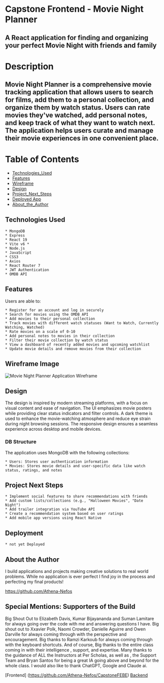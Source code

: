 # Capstone Frontend - Movie Night Planner

## A React application for finding and organizing your perfect Movie Night with friends and family

# Description

## Movie Night Planner is a comprehensive movie tracking application that allows users to search for films, add them to a personal collection, and organize them by watch status. Users can rate movies they've watched, add personal notes, and keep track of what they want to watch next. The application helps users curate and manage their movie experiences in one convenient place.

# Table of Contents

* [Technologies_Used](#technnologiesUsed)
* [Features](#features)
* [Wireframe](#wireframe)
* [Design](#design)
* [Project_Next_Steps](#projectNextSteps)
* [Deployed App](#deployedApp)
* [About_the_Author](#aboutTheAuthor)

## <a name="technologiesUsed">Technologies Used</a>

    * MongoDB
    * Express
    * React 19
    * Vite v6 * 
    * Node.js
    * JavaScript
    * CSS3
    * Axios
    * React Router 7
    * JWT Authentication
    * OMDB API

## <a name="features">Features</a>

Users are able to:

    * Register for an account and log in securely
    * Search for movies using the OMDB API
    * Add movies to their personal collection
    * Track movies with different watch statuses (Want to Watch, Currently Watching, Watched)
    * Rate movies on a scale of 0-10
    * Add personal notes to movies in their collection
    * Filter their movie collection by watch status
    * View a dashboard of recently added movies and upcoming watchlist
    * Update movie details and remove movies from their collection

## <a name="wireframe">Wireframe Image</a>

<img src="https://www.canva.com/design/DAGfgVDwbwg/cQTPUXEqhkxhFhNovR_TcQ/edit?referrer=whiteboards-landing-page" alt="Movie Night Planner Application Wireframe">

## <a name="design">Design</a>

The design is inspired by modern streaming platforms, with a focus on visual content and ease of navigation. The UI emphasizes movie posters while providing clear status indicators and filter controls. A dark theme is used to enhance the movie-watching atmosphere and reduce eye strain during night browsing sessions. The responsive design ensures a seamless experience across desktop and mobile devices.

### DB Structure

The application uses MongoDB with the following collections:

    * Users: Stores user authentication information
    * Movies: Stores movie details and user-specific data like watch status, ratings, and notes

## <a name="projectNextSteps">Project Next Steps</a>

    * Implement social features to share recommendations with friends
    * Add custom lists/collections (e.g., "Halloween Movies", "Date Night")
    * Add trailer integration via YouTube API
    * Create a recommendation system based on user ratings
    * Add mobile app versions using React Native  

## <a name="deployment">Deployment</a>

    * not yet Deployed

## <a name="aboutTheAuthor">About the Author</a>

I build applications and projects making creative solutions to real world problems.  While no application is ever perfect I find joy in the process and perfecting my final products!

https://github.com/Athena-Nefos

## Special Mentions:  Supporters of the Build

 Big Shout Out to Elizabeth Davis, Kumar Bijayananda and Suman Lamitare for always going over the code with me and answering questions I have.  Big shout out to Xxavier Polk, Naomi Crowder, Danielle Aguirre and Owen Darville for always coming through with the perspective and encouragement.  Big thanks to Ramzi Karkoub for always coming through with the keyboard shortcuts.  And of course, Big thanks to the entire class coming in with their intelligence , support, and expertise.  Many thanks to the guidance of ALL the Instructors at Per Scholas, as well as , the Support Team and Bryan Santos for being a great IA going above and beyond for the whole class.  I would also like to thank ChatGPT, Google and Claude ai.


[Frontend] (https://github.com/Athena-Nefos/CapstoneFEBE)
[Backend](https://github.com/Athena-Nefos/CapstoneBEFE2)

